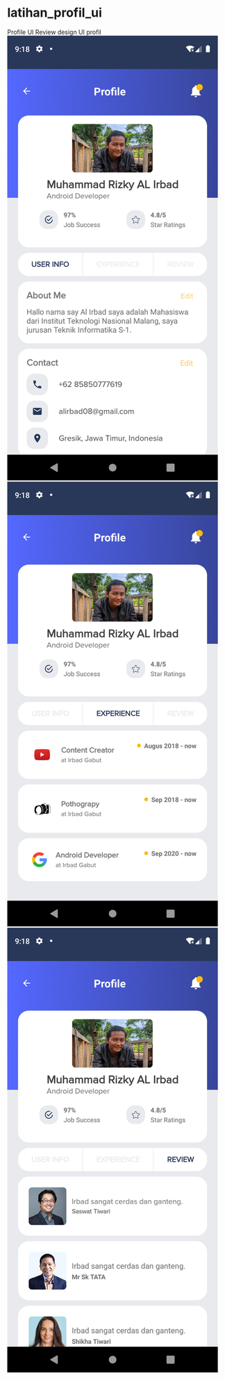 # latihan_profil_ui
 Profile UI
 Review design UI profil
![logo](https://github.com/irbad08/latihan_profil_ui/blob/main/app/src/main/res/drawable/ss1.png)
![logo](https://github.com/irbad08/latihan_profil_ui/blob/main/app/src/main/res/drawable/ss2.png)
![logo](https://github.com/irbad08/latihan_profil_ui/blob/main/app/src/main/res/drawable/ss3.png)
